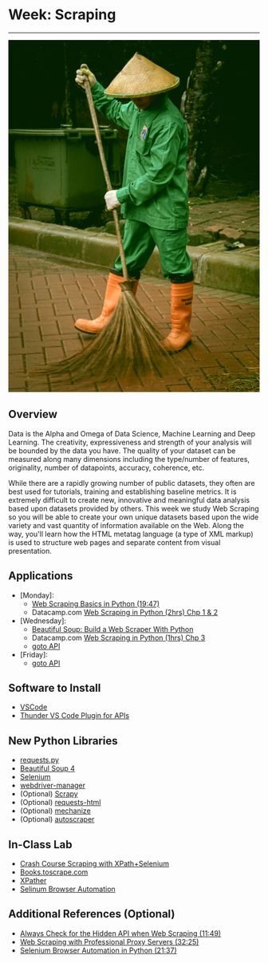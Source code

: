# Week: Scraping 
<hr>

![Map Image](images/img_iphs290_scrape_alvensia-angela-_N0srPVrfVk-unsplash.jpg)

## Overview

Data is the Alpha and Omega of Data Science, Machine Learning and Deep Learning. The creativity, expressiveness and strength of your analysis will be bounded by the data you have. The quality of your dataset can be measured along many dimensions including the type/number of features, originality, number of datapoints, accuracy, coherence, etc.

While there are a rapidly growing number of public datasets, they often are best used for tutorials, training and establishing baseline metrics. It is extremely difficult to create new, innovative and meaningful data analysis based upon datasets provided by others. This week we study Web Scraping so you will be able to create your own unique datasets based upon the wide variety and vast quantity of information available on the Web. Along the way, you'll learn how the HTML metatag language (a type of XML markup) is used to structure web pages and separate content from visual presentation.

## Applications

- [Monday]: 
    * [Web Scraping Basics in Python (19:47)](https://www.youtube.com/watch?v=myAFVM7CxWk)
    *  Datacamp.com [Web Scraping in Python (2hrs) Chp 1 & 2](https://app.datacamp.com/learn/courses/web-scraping-with-python)
- [Wednesday]: 
    * [Beautiful Soup: Build a Web Scraper With Python](https://realpython.com/beautiful-soup-web-scraper-python/)
    *  Datacamp.com [Web Scraping in Python (1hrs) Chp 3](https://app.datacamp.com/learn/courses/web-scraping-with-python)
    * [goto API](./api.md)
- [Friday]: 
    * [goto API](./api.md)


## Software to Install

* [VSCode](https://code.visualstudio.com/download)
* [Thunder VS Code Plugin for APIs](https://marketplace.visualstudio.com/items?itemName=rangav.vscode-thunder-client)

## New Python Libraries

* [requests.py](https://requests.readthedocs.io/en/latest/)
* [Beautiful Soup 4](https://www.crummy.com/software/BeautifulSoup/bs4/doc/)
* [Selenium](https://github.com/SeleniumHQ/selenium)
* [webdriver-manager](https://github.com/SergeyPirogov/webdriver_manager)
* (Optional) [Scrapy](https://github.com/scrapy/scrapy)
* (Optional) [requests-html](https://github.com/psf/requests-html)
* (Optional) [mechanize](https://github.com/python-mechanize/mechanize)
* (Optional) [autoscraper](https://github.com/alirezamika/autoscraper)


## In-Class Lab
* [Crash Course Scraping with XPath+Selenium](https://www.youtube.com/watch?v=jraDTvKLLvY)
* [Books.toscrape.com](https://books.toscrape.com/ )
* [XPather](http://xpather.com/ 
)
* [Selinum Browser Automation](https://www.youtube.com/watch?v=SPM1tm2ZdK4&t=3s)


## Additional References (Optional)

* [Always Check for the Hidden API when Web Scraping (11:49)](https://www.youtube.com/watch?v=DqtlR0y0suo)
* [Web Scraping with Professional Proxy Servers (32:25)](https://www.youtube.com/watch?v=hh8UHmkymik)
* [Selenium Browser Automation in Python (21:37)](https://www.youtube.com/watch?v=SPM1tm2ZdK4)